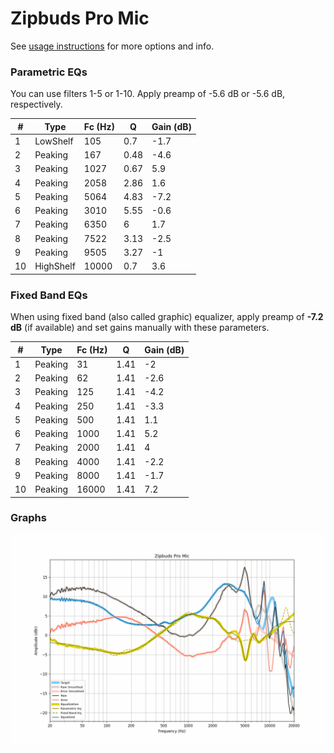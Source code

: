 # Zipbuds Pro Mic
See [usage instructions](https://github.com/jaakkopasanen/AutoEq#usage) for more options and info.

### Parametric EQs
You can use filters 1-5 or 1-10. Apply preamp of -5.6 dB or -5.6 dB, respectively.

|   # | Type      |   Fc (Hz) |    Q |   Gain (dB) |
|-----|-----------|-----------|------|-------------|
|   1 | LowShelf  |       105 | 0.7  |        -1.7 |
|   2 | Peaking   |       167 | 0.48 |        -4.6 |
|   3 | Peaking   |      1027 | 0.67 |         5.9 |
|   4 | Peaking   |      2058 | 2.86 |         1.6 |
|   5 | Peaking   |      5064 | 4.83 |        -7.2 |
|   6 | Peaking   |      3010 | 5.55 |        -0.6 |
|   7 | Peaking   |      6350 | 6    |         1.7 |
|   8 | Peaking   |      7522 | 3.13 |        -2.5 |
|   9 | Peaking   |      9505 | 3.27 |        -1   |
|  10 | HighShelf |     10000 | 0.7  |         3.6 |

### Fixed Band EQs
When using fixed band (also called graphic) equalizer, apply preamp of **-7.2 dB** (if available) and set gains manually with these parameters.

|   # | Type    |   Fc (Hz) |    Q |   Gain (dB) |
|-----|---------|-----------|------|-------------|
|   1 | Peaking |        31 | 1.41 |        -2   |
|   2 | Peaking |        62 | 1.41 |        -2.6 |
|   3 | Peaking |       125 | 1.41 |        -4.2 |
|   4 | Peaking |       250 | 1.41 |        -3.3 |
|   5 | Peaking |       500 | 1.41 |         1.1 |
|   6 | Peaking |      1000 | 1.41 |         5.2 |
|   7 | Peaking |      2000 | 1.41 |         4   |
|   8 | Peaking |      4000 | 1.41 |        -2.2 |
|   9 | Peaking |      8000 | 1.41 |        -1.7 |
|  10 | Peaking |     16000 | 1.41 |         7.2 |

### Graphs
![](./Zipbuds%20Pro%20Mic.png)
